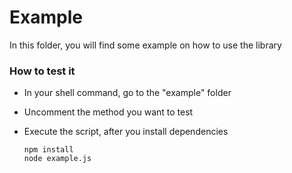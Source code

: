 # Example
In this folder, you will find some example on how to use the library

### How to test it
- In your shell command, go to the "example" folder
- Uncomment the method you want to test
- Execute the script, after you install dependencies

  ```
  npm install
  node example.js
  ```